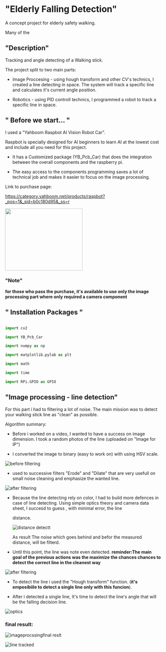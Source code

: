 # "Elderly Falling Detection"

A concept project for elderly safety walking.

Many of the 

## "Description"

Tracking and angle detecting of a Walking stick.

The project split to two main parts:

- Image Proccesing - using hough transform and other CV's technics, I created a line detecting in space. The system will track a specific line and calculates it's current angle position.

- Robotics - using PID controll technics, I programmed a robot to track a specific line in space. 

## " Before we start... "

I used a "Yahboom Raspbot AI Vision Robot Car".

Raspbot is specially designed for AI beginners to learn AI at the lowest cost and include all you need for this project.

 - It has a Customized package (YB_Pcb_Car) that does the integration between the overall components and the raspberry pi.

 - The easy access to the components programming saves a lot of technical job and makes it easier to focus on the image processing.

Link to purchase page:

https://category.yahboom.net/products/raspbot?_pos=1&_sid=b0c180d95&_ss=r


<img src="https://user-images.githubusercontent.com/101269937/190184712-ad14d2e9-e70a-43a0-9437-20c94b0c1d50.jpg" width="250" height="200">

### "Note"

**for those who pass the purchase, it's available to use only the image processing part where only required a camera component**

## " Installation Packages "

```python

import cv2

import YB_Pcb_Car

import numpy as np

import matplotlib.pylab as plt

import math

import time

import RPi.GPIO as GPIO
```

## "Image processing - line detection"

For this part i had to filtering a lot of noise.
The main mission was to detect your walking stick line as "clean" as possible.

Algorithm summary:

- Before i worked on a video, I wanted to have a success on image dimension.
I took a random photos of the line (uploaded on "Image for IP") 

- I converted the image to binary (easy to work on) with using HSV scale.

![before filtering](https://user-images.githubusercontent.com/101269937/190336605-379e1eb5-3874-4007-9e9e-59a923d46ae5.png)

- used to successive filters "Erode" and "Dilate" that are very usefull on small noise cleaning and emphasize the wanted line.

![after filtering](https://user-images.githubusercontent.com/101269937/190337076-cfba1ef7-ca40-4d9a-8545-b46114f79e8d.png)

- Because the line detecting rely on color, I had to build more defences in case of line detecting. 
Using simple optics theory and camera data sheet, I succesd to guess , with minimal error, the line 
 
  distance.
  
  ![distance detectt](https://user-images.githubusercontent.com/101269937/190341882-1c0ddfb0-9224-4b0d-94ee-43b593a6dc29.png)

  
  As result The noise which goes behind and befor the measured distance, will be filterd.
  
 - Until this point, the line was note even detected. 
 **reminder:The main goal of the previous actions was the maximize the chances chances to detect the correct line in the cleanest way**
  
  ![after filtering](https://user-images.githubusercontent.com/101269937/190339959-4824ae24-f2ab-4c6e-abf3-3a87c7ef600a.png)


 - To detect the line i used the "Hough transform" function. (**it's emposibiile to detect a single line only with this funcion**).
 
 - After i detected a single line, It's time to detect the line's angle that will be the falling decision line.
 
 
![optics](https://user-images.githubusercontent.com/101269937/190341685-aad37d25-9d5d-4655-be9c-3078120975ff.jpg)

### final result:

![imageprocssingfinal reslt](https://user-images.githubusercontent.com/101269937/190341797-ae2a3fb8-ee3e-4889-bd5f-c0756e14b1a6.png)

![line tracked](https://user-images.githubusercontent.com/101269937/190342221-c742caff-76f6-499e-b82c-46cb36d39939.jpg)


